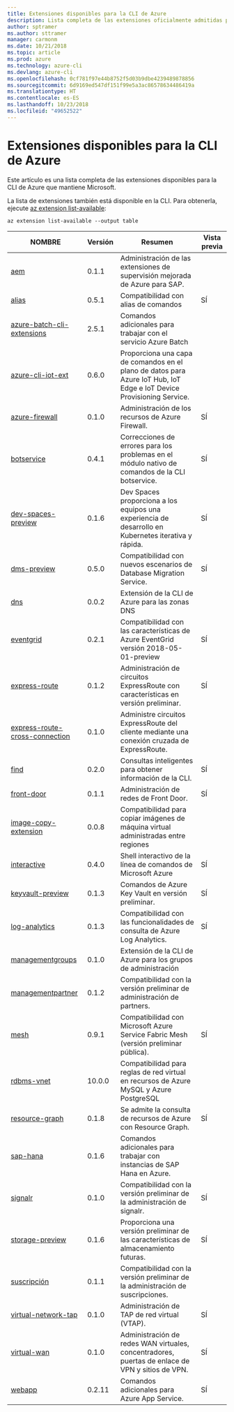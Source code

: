 ```yaml
---
title: Extensiones disponibles para la CLI de Azure
description: Lista completa de las extensiones oficialmente admitidas por la CLI de Azure.
author: sptramer
ms.author: sttramer
manager: carmonm
ms.date: 10/21/2018
ms.topic: article
ms.prod: azure
ms.technology: azure-cli
ms.devlang: azure-cli
ms.openlocfilehash: 0cf781f97e44b8752f5d03b9dbe4239489878856
ms.sourcegitcommit: 6d9169ed547df151f99e5a3ac86578634486419a
ms.translationtype: HT
ms.contentlocale: es-ES
ms.lasthandoff: 10/23/2018
ms.locfileid: "49652522"
---
```

# <a name="available-extensions-for-the-azure-cli"></a>Extensiones disponibles para la CLI de Azure

Este artículo es una lista completa de las extensiones disponibles para la CLI de Azure que mantiene Microsoft.

La lista de extensiones también está disponible en la CLI. Para obtenerla, ejecute [az extension list-available](/cli/azure/extension?view=azure-cli-latest#az-extension-list-available):

```azurecli
az extension list-available --output table
```

| NOMBRE | Versión | Resumen | Vista previa |
|------|---------|---------|---------|
| [aem](https://github.com/Azure/azure-cli-extensions) | 0.1.1 | Administración de las extensiones de supervisión mejorada de Azure para SAP. |  |
| [alias](https://github.com/Azure/azure-cli-extensions) | 0.5.1 | Compatibilidad con alias de comandos | SÍ |
| [azure-batch-cli-extensions](https://github.com/Azure/azure-batch-cli-extensions) | 2.5.1 | Comandos adicionales para trabajar con el servicio Azure Batch |  |
| [azure-cli-iot-ext](https://github.com/azure/azure-iot-cli-extension) | 0.6.0 | Proporciona una capa de comandos en el plano de datos para Azure IoT Hub, IoT Edge e IoT Device Provisioning Service. |  |
| [azure-firewall](https://github.com/Azure/azure-cli-extensions/tree/master/src/azure-firewall) | 0.1.0 | Administración de los recursos de Azure Firewall. | SÍ |
| [botservice](https://github.com/Azure/azure-cli-extensions) | 0.4.1 | Correcciones de errores para los problemas en el módulo nativo de comandos de la CLI botservice. | SÍ |
| [dev-spaces-preview](https://github.com/Azure/azure-cli-extensions) | 0.1.6 | Dev Spaces proporciona a los equipos una experiencia de desarrollo en Kubernetes iterativa y rápida. | SÍ |
| [dms-preview](https://github.com/Azure/azure-cli-extensions/tree/master/src/dms-preview) | 0.5.0 | Compatibilidad con nuevos escenarios de Database Migration Service. | SÍ |
| [dns](https://github.com/Azure/azure-cli-extensions) | 0.0.2 | Extensión de la CLI de Azure para las zonas DNS |  |
| [eventgrid](https://github.com/Azure/azure-cli-extensions) | 0.2.1 | Compatibilidad con las características de Azure EventGrid versión 2018-05-01-preview | SÍ |
| [express-route](https://github.com/Azure/azure-cli-extensions/tree/master/src/express-route) | 0.1.2 | Administración de circuitos ExpressRoute con características en versión preliminar. | SÍ |
| [express-route-cross-connection](https://github.com/Azure/azure-cli-extensions/tree/master/src/express-route-cross-connection) | 0.1.0 | Administre circuitos ExpressRoute del cliente mediante una conexión cruzada de ExpressRoute. |  |
| [find](https://github.com/Azure/azure-cli-extensions/tree/master/src/find) | 0.2.0 | Consultas inteligentes para obtener información de la CLI. | SÍ |
| [front-door](https://github.com/Azure/azure-cli-extensions/tree/master/src/front-door) | 0.1.1 | Administración de redes de Front Door. | SÍ |
| [image-copy-extension](https://github.com/Azure/azure-cli-extensions) | 0.0.8 | Compatibilidad para copiar imágenes de máquina virtual administradas entre regiones |  |
| [interactive](https://github.com/Azure/azure-cli) | 0.4.0 | Shell interactivo de la línea de comandos de Microsoft Azure | SÍ |
| [keyvault-preview](https://github.com/Azure/azure-keyvault-cli-extension) | 0.1.3 | Comandos de Azure Key Vault en versión preliminar. | SÍ |
| [log-analytics](https://github.com/Azure/azure-cli-extensions/tree/master/src/log-analytics) | 0.1.3 | Compatibilidad con las funcionalidades de consulta de Azure Log Analytics. | SÍ |
| [managementgroups](https://github.com/Azure/azure-cli-extensions) | 0.1.0 | Extensión de la CLI de Azure para los grupos de administración |  |
| [managementpartner](https://github.com/Azure/azure-cli-extensions) | 0.1.2 | Compatibilidad con la versión preliminar de administración de partners. |  |
| [mesh](https://github.com/Azure/azure-cli-extensions) | 0.9.1 | Compatibilidad con Microsoft Azure Service Fabric Mesh (versión preliminar pública). | SÍ |
| [rdbms-vnet](https://github.com/Azure/azure-cli-extensions) | 10.0.0 | Compatibilidad para reglas de red virtual en recursos de Azure MySQL y Azure PostgreSQL |  |
| [resource-graph](https://github.com/Azure/azure-cli-extensions/tree/master/src/resource-graph) | 0.1.8 | Se admite la consulta de recursos de Azure con Resource Graph. | SÍ |
| [sap-hana](https://github.com/Azure/azure-hanaonazure-cli-extension) | 0.1.6 | Comandos adicionales para trabajar con instancias de SAP Hana en Azure. |  |
| [signalr](https://github.com/Azure/azure-cli-extensions) | 0.1.0 | Compatibilidad con la versión preliminar de la administración de signalr. | SÍ |
| [storage-preview](https://github.com/Azure/azure-cli-extensions/tree/master/src/storage-preview) | 0.1.6 | Proporciona una versión preliminar de las características de almacenamiento futuras. | SÍ |
| [suscripción](https://github.com/Azure/azure-cli-extensions) | 0.1.1 | Compatibilidad con la versión preliminar de la administración de suscripciones. |  |
| [virtual-network-tap](https://github.com/Azure/azure-cli-extensions/tree/master/src/virtual-network-tap) | 0.1.0 | Administración de TAP de red virtual (VTAP). | SÍ |
| [virtual-wan](https://github.com/Azure/azure-cli-extensions/tree/master/src/virtual-wan) | 0.1.0 | Administración de redes WAN virtuales, concentradores, puertas de enlace de VPN y sitios de VPN. | SÍ |
| [webapp](https://github.com/Azure/azure-cli-extensions) | 0.2.11 | Comandos adicionales para Azure App Service. | SÍ |